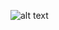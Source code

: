 ![alt text](https://s3.amazonaws.com/share.canva.com/BAEMsMPFEqA/uAENZ7saxlY/ac098cdb-1813-4815-a323-d774adbf83b1.jpg?X-Amz-Algorithm=AWS4-HMAC-SHA256&X-Amz-Credential=AKIAJAP34B3QY6ZFEY6A%2F20201113%2Fus-east-1%2Fs3%2Faws4_request&X-Amz-Date=20201113T004455Z&X-Amz-Expires=140838&X-Amz-Signature=80b555ee1af2b754e1084030b8e3e9817af6ee6c7bf9f664e59e775af7298c69&X-Amz-SignedHeaders=host&response-expires=Sat%2C%2014%20Nov%202020%2015%3A52%3A13%20GMT "B/W Experiments.jpg")